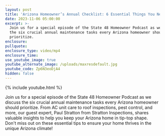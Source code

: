 ```yaml
---
layout: post
title: 'Arizona Homeowner’s Annual Checklist: 6 Essential Things You Need to Know'
date: 2023-11-06 05:00:00
excerpt: >-
  Join us for a special episode of the State 48 Homeowner Podcast as we discuss
  the six crucial annual maintenance tasks every Arizona homeowner should
  prioritize. 
enclosure:
pullquote:
enclosure_type: video/mp4
enclosure_time:
use_youtube_image: true
youtube_alternate_image: /uploads/maxresdefault.jpg
youtube_code: Zp6N3eoDjA4
hidden: false
---
```

{% include youtube.html %}

Join us for a special episode of the State 48 Homeowner Podcast as we discuss the six crucial annual maintenance tasks every Arizona homeowner should prioritize. From AC unit care to roof inspections, pest control, and more, our guest expert, Paul Stratton from Stratton Inspections, shares valuable insights to help you keep your Arizona home in tip-top shape. Don't miss out on these essential tips to ensure your home thrives in the unique Arizona climate!<br>
